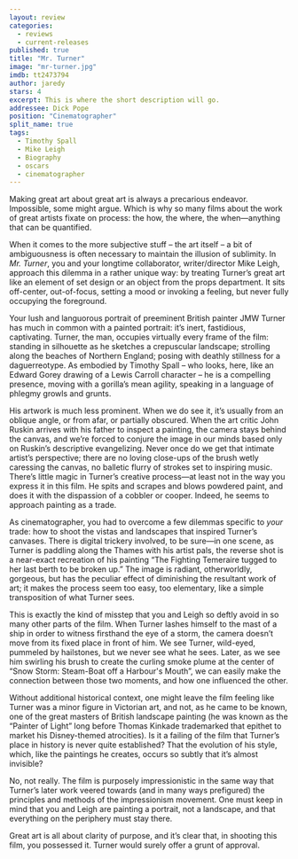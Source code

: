 ```yaml
---
layout: review
categories: 
  - reviews
  - current-releases
published: true
title: "Mr. Turner"
image: "mr-turner.jpg"
imdb: tt2473794
author: jaredy
stars: 4
excerpt: This is where the short description will go.
addressee: Dick Pope
position: "Cinematographer"
split_name: true
tags: 
  - Timothy Spall
  - Mike Leigh
  - Biography
  - oscars
  - cinematographer
---
```


Making great art about great art is always a precarious endeavor. Impossible, some might argue. Which is why so many films about the work of great artists fixate on process: the how, the where, the when—anything that can be quantified. 

When it comes to the more subjective stuff – the art itself – a bit of ambiguousness is often necessary to maintain the illusion of sublimity. In _Mr. Turner_, you and your longtime collaborator, writer/director Mike Leigh, approach this dilemma in a rather unique way: by treating Turner’s great art like an element of set design or an object from the props department. It sits off-center, out-of-focus, setting a mood or invoking a feeling, but never fully occupying the foreground.  

Your lush and languorous portrait of preeminent British painter JMW Turner has much in common with a painted portrait: it’s inert, fastidious, captivating. Turner, the man, occupies virtually every frame of the film: standing in silhouette as he sketches a crepuscular landscape; strolling along the beaches of Northern England; posing with deathly stillness for a daguerreotype. As embodied by Timothy Spall – who looks, here, like an Edward Gorey drawing of a Lewis Carroll character – he is a compelling presence, moving with a gorilla’s mean agility, speaking in a language of phlegmy growls and grunts.

His artwork is much less prominent. When we do see it, it’s usually from an oblique angle, or from afar, or partially obscured. When the art critic John Ruskin arrives with his father to inspect a painting, the camera stays behind the canvas, and we’re forced to conjure the image in our minds based only on Ruskin’s descriptive evangelizing. Never once do we get that intimate artist’s perspective; there are no loving close-ups of the brush wetly caressing the canvas, no balletic flurry of strokes set to inspiring music. There’s little magic in Turner’s creative process—at least not in the way you express it in this film. He spits and scrapes and blows powdered paint, and does it with the dispassion of a cobbler or cooper. Indeed, he seems to approach painting as a trade. 

As cinematographer, you had to overcome a few dilemmas specific to _your_ trade: how to shoot the vistas and landscapes that inspired Turner’s canvases. There is digital trickery involved, to be sure—in one scene, as Turner is paddling along the Thames with his artist pals, the reverse shot is a near-exact recreation of his painting “The Fighting Temeraire tugged to her last berth to be broken up.” The image is radiant, otherworldly, gorgeous, but has the peculiar effect of diminishing the resultant work of art; it makes the process seem too easy, too elementary, like a simple transposition of what Turner sees. 

This is exactly the kind of misstep that you and Leigh so deftly avoid in so many other parts of the film. When Turner lashes himself to the mast of a ship in order to witness firsthand the eye of a storm, the camera doesn’t move from its fixed place in front of him. We see Turner, wild-eyed, pummeled by hailstones, but we never see what he sees. Later, as we see him swirling his brush to create the curling smoke plume at the center of “Snow Storm: Steam-Boat off a Harbour's Mouth”, we can easily make the connection between those two moments, and how one influenced the other. 

Without additional historical context, one might leave the film feeling like Turner was a minor figure in Victorian art, and not, as he came to be known, one of the great masters of British landscape painting (he was known as the “Painter of Light” long before Thomas Kinkade trademarked that epithet to market his Disney-themed atrocities). Is it a failing of the film that Turner’s place in history is never quite established? That the evolution of his style, which, like the paintings he creates, occurs so subtly that it’s almost invisible?

No, not really. The film is purposely impressionistic in the same way that Turner’s later work veered towards (and in many ways prefigured) the principles and methods of the impressionism movement. One must keep in mind that you and Leigh are painting a portrait, not a landscape, and that everything on the periphery must stay there. 

Great art is all about clarity of purpose, and it’s clear that, in shooting this film, you possessed it. Turner would surely offer a grunt of approval.